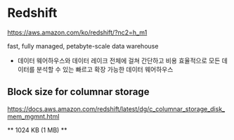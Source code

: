 # Redshift
https://aws.amazon.com/ko/redshift/?nc2=h_m1

fast, fully managed, petabyte-scale data warehouse

- 데이터 웨어하우스와 데이터 레이크 전체에 걸쳐 간단하고 비용 효율적으로 모든 데이터를 분석할 수 있는 빠르고 확장 가능한 데이터 웨어하우스

## Block size for columnar storage
https://docs.aws.amazon.com/redshift/latest/dg/c_columnar_storage_disk_mem_mgmnt.html

** 1024 KB (1 MB) **